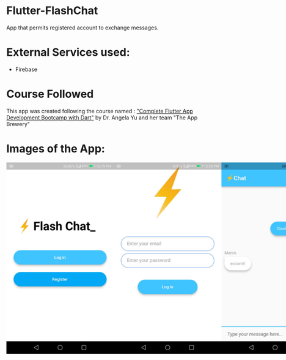 # Flutter-FlashChat
 App that permits registered account to exchange messages.
 
# External Services used:
 - Firebase

# Course Followed
This app was created following the course named : <a href="https://www.udemy.com/course/flutter-bootcamp-with-dart/">"Complete Flutter App Development Bootcamp with Dart"</a> by Dr. Angela Yu and her team "The App Brewery"

# Images of the App:
<div style="display: flex; justify-content: space-between;">

   <img src="https://github.com/Simonotos/Flutter-FlashChat/blob/main/appImages/1.jpg" width="300" height="500">
   <img src="https://github.com/Simonotos/Flutter-FlashChat/blob/main/appImages/2.jpg" width="300" height="500">
   <img src="https://github.com/Simonotos/Flutter-FlashChat/blob/main/appImages/3.jpg" width="300" height="500">

</div>

